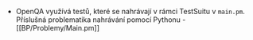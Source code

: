 - OpenQA využívá testů, které se nahrávají v rámci TestSuitu v `main.pm`. Příslušná problematika nahrávání pomocí Pythonu - [[BP/Problemy/Main.pm]]